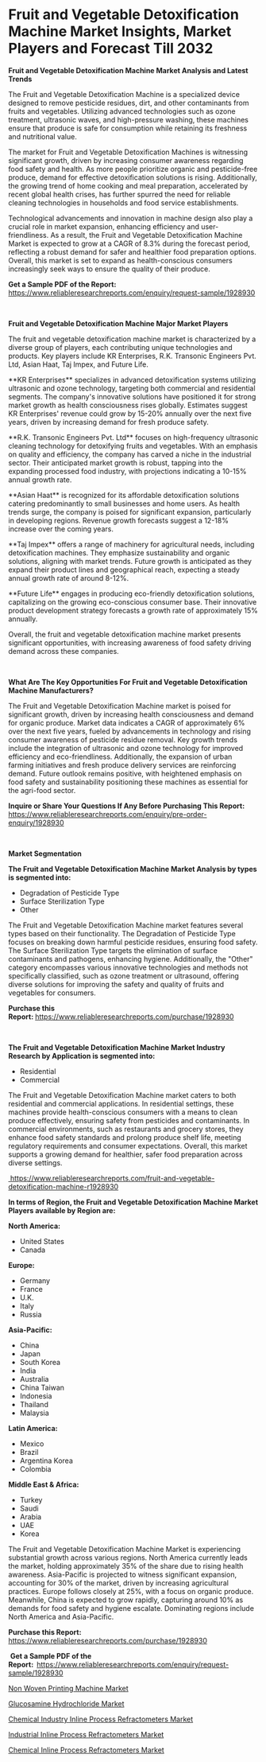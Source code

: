 <p><h1>Fruit and Vegetable Detoxification Machine Market Insights, Market Players and Forecast Till 2032</h1></p><p><strong>Fruit and Vegetable Detoxification Machine Market Analysis and Latest Trends</strong></p>
<p><p>The Fruit and Vegetable Detoxification Machine is a specialized device designed to remove pesticide residues, dirt, and other contaminants from fruits and vegetables. Utilizing advanced technologies such as ozone treatment, ultrasonic waves, and high-pressure washing, these machines ensure that produce is safe for consumption while retaining its freshness and nutritional value. </p><p>The market for Fruit and Vegetable Detoxification Machines is witnessing significant growth, driven by increasing consumer awareness regarding food safety and health. As more people prioritize organic and pesticide-free produce, demand for effective detoxification solutions is rising. Additionally, the growing trend of home cooking and meal preparation, accelerated by recent global health crises, has further spurred the need for reliable cleaning technologies in households and food service establishments.</p><p>Technological advancements and innovation in machine design also play a crucial role in market expansion, enhancing efficiency and user-friendliness. As a result, the Fruit and Vegetable Detoxification Machine Market is expected to grow at a CAGR of 8.3% during the forecast period, reflecting a robust demand for safer and healthier food preparation options. Overall, this market is set to expand as health-conscious consumers increasingly seek ways to ensure the quality of their produce.</p></p>
<p><strong>Get a Sample PDF of the Report:&nbsp;</strong> <a href="https://www.reliableresearchreports.com/enquiry/request-sample/1928930?utm_campaign=41&utm_medium=2&utm_source=Github&utm_content=ia&utm_term=16012025&utm_id=fruit-and-vegetable-detoxification-machine">https://www.reliableresearchreports.com/enquiry/request-sample/1928930</a></p>
<p>&nbsp;</p>
<p><strong>Fruit and Vegetable Detoxification Machine Major Market Players</strong></p>
<p><p>The fruit and vegetable detoxification machine market is characterized by a diverse group of players, each contributing unique technologies and products. Key players include KR Enterprises, R.K. Transonic Engineers Pvt. Ltd, Asian Haat, Taj Impex, and Future Life.</p><p>**KR Enterprises** specializes in advanced detoxification systems utilizing ultrasonic and ozone technology, targeting both commercial and residential segments. The company's innovative solutions have positioned it for strong market growth as health consciousness rises globally. Estimates suggest KR Enterprises' revenue could grow by 15-20% annually over the next five years, driven by increasing demand for fresh produce safety.</p><p>**R.K. Transonic Engineers Pvt. Ltd** focuses on high-frequency ultrasonic cleaning technology for detoxifying fruits and vegetables. With an emphasis on quality and efficiency, the company has carved a niche in the industrial sector. Their anticipated market growth is robust, tapping into the expanding processed food industry, with projections indicating a 10-15% annual growth rate.</p><p>**Asian Haat** is recognized for its affordable detoxification solutions catering predominantly to small businesses and home users. As health trends surge, the company is poised for significant expansion, particularly in developing regions. Revenue growth forecasts suggest a 12-18% increase over the coming years.</p><p>**Taj Impex** offers a range of machinery for agricultural needs, including detoxification machines. They emphasize sustainability and organic solutions, aligning with market trends. Future growth is anticipated as they expand their product lines and geographical reach, expecting a steady annual growth rate of around 8-12%.</p><p>**Future Life** engages in producing eco-friendly detoxification solutions, capitalizing on the growing eco-conscious consumer base. Their innovative product development strategy forecasts a growth rate of approximately 15% annually.</p><p>Overall, the fruit and vegetable detoxification machine market presents significant opportunities, with increasing awareness of food safety driving demand across these companies.</p></p>
<p>&nbsp;</p>
<p><strong>What Are The Key Opportunities For Fruit and Vegetable Detoxification Machine Manufacturers?</strong></p>
<p><p>The Fruit and Vegetable Detoxification Machine market is poised for significant growth, driven by increasing health consciousness and demand for organic produce. Market data indicates a CAGR of approximately 6% over the next five years, fueled by advancements in technology and rising consumer awareness of pesticide residue removal. Key growth trends include the integration of ultrasonic and ozone technology for improved efficiency and eco-friendliness. Additionally, the expansion of urban farming initiatives and fresh produce delivery services are reinforcing demand. Future outlook remains positive, with heightened emphasis on food safety and sustainability positioning these machines as essential for the agri-food sector.</p></p>
<p><strong>Inquire or Share Your Questions If Any Before Purchasing This Report:</strong> <a href="https://www.reliableresearchreports.com/enquiry/pre-order-enquiry/1928930?utm_campaign=41&utm_medium=2&utm_source=Github&utm_content=ia&utm_term=16012025&utm_id=fruit-and-vegetable-detoxification-machine">https://www.reliableresearchreports.com/enquiry/pre-order-enquiry/1928930</a></p>
<p>&nbsp;</p>
<p><strong>Market Segmentation</strong></p>
<p><strong>The Fruit and Vegetable Detoxification Machine Market Analysis by types is segmented into:</strong></p>
<p><ul><li>Degradation of Pesticide Type</li><li>Surface Sterilization Type</li><li>Other</li></ul></p>
<p><p>The Fruit and Vegetable Detoxification Machine market features several types based on their functionality. The Degradation of Pesticide Type focuses on breaking down harmful pesticide residues, ensuring food safety. The Surface Sterilization Type targets the elimination of surface contaminants and pathogens, enhancing hygiene. Additionally, the "Other" category encompasses various innovative technologies and methods not specifically classified, such as ozone treatment or ultrasound, offering diverse solutions for improving the safety and quality of fruits and vegetables for consumers.</p></p>
<p><strong>Purchase this Report:&nbsp;</strong><a href="https://www.reliableresearchreports.com/purchase/1928930?utm_campaign=41&utm_medium=2&utm_source=Github&utm_content=ia&utm_term=16012025&utm_id=fruit-and-vegetable-detoxification-machine">https://www.reliableresearchreports.com/purchase/1928930</a></p>
<p>&nbsp;</p>
<p><strong>The Fruit and Vegetable Detoxification Machine Market Industry Research by Application is segmented into:</strong></p>
<p><ul><li>Residential</li><li>Commercial</li></ul></p>
<p><p>The Fruit and Vegetable Detoxification Machine market caters to both residential and commercial applications. In residential settings, these machines provide health-conscious consumers with a means to clean produce effectively, ensuring safety from pesticides and contaminants. In commercial environments, such as restaurants and grocery stores, they enhance food safety standards and prolong produce shelf life, meeting regulatory requirements and consumer expectations. Overall, this market supports a growing demand for healthier, safer food preparation across diverse settings.</p></p>
<p><a href="https://www.reliableresearchreports.com/fruit-and-vegetable-detoxification-machine-r1928930?utm_campaign=41&utm_medium=2&utm_source=Github&utm_content=ia&utm_term=16012025&utm_id=fruit-and-vegetable-detoxification-machine">&nbsp;https://www.reliableresearchreports.com/fruit-and-vegetable-detoxification-machine-r1928930</a></p>
<p><strong>In terms of Region, the Fruit and Vegetable Detoxification Machine Market Players available by Region are:</strong></p>
<p>
    <p> <strong> North America: </strong>
        <ul>
            <li>United States</li>
            <li>Canada</li>
        </ul>
        </p> 
    <p> <strong> Europe: </strong>
        <ul>
            <li>Germany</li>
            <li>France</li>
            <li>U.K.</li>
            <li>Italy</li>
            <li>Russia</li>
        </ul>
        </p> 
    <p> <strong> Asia-Pacific: </strong>
        <ul>
            <li>China</li>
            <li>Japan</li>
            <li>South Korea</li>
            <li>India</li>
            <li>Australia</li>
            <li>China Taiwan</li>
            <li>Indonesia</li>
            <li>Thailand</li>
            <li>Malaysia</li>
        </ul>
        </p> 
    <p> <strong> Latin America: </strong>
        <ul>
            <li>Mexico</li>
            <li>Brazil</li>
            <li>Argentina Korea</li>
            <li>Colombia</li>
        </ul>
        </p> 
    <p> <strong> Middle East & Africa: </strong>
        <ul>
            <li>Turkey</li>
            <li>Saudi</li>
            <li>Arabia</li>
            <li>UAE</li>
            <li>Korea</li>
        </ul>
    </p>
    </p>
<p><p>The Fruit and Vegetable Detoxification Machine Market is experiencing substantial growth across various regions. North America currently leads the market, holding approximately 35% of the share due to rising health awareness. Asia-Pacific is projected to witness significant expansion, accounting for 30% of the market, driven by increasing agricultural practices. Europe follows closely at 25%, with a focus on organic produce. Meanwhile, China is expected to grow rapidly, capturing around 10% as demands for food safety and hygiene escalate. Dominating regions include North America and Asia-Pacific.</p></p>
<p><strong>Purchase this Report: </strong><a href="https://www.reliableresearchreports.com/purchase/1928930?utm_campaign=41&utm_medium=2&utm_source=Github&utm_content=ia&utm_term=16012025&utm_id=fruit-and-vegetable-detoxification-machine">https://www.reliableresearchreports.com/purchase/1928930</a></p>
<p>&nbsp;<strong>Get a Sample PDF of the Report:&nbsp;&nbsp;</strong><a href="https://www.reliableresearchreports.com/enquiry/request-sample/1928930?utm_campaign=41&utm_medium=2&utm_source=Github&utm_content=ia&utm_term=16012025&utm_id=fruit-and-vegetable-detoxification-machine">https://www.reliableresearchreports.com/enquiry/request-sample/1928930</a></p>
<p><strong></strong></p>
<p><p><a href="https://github.com/DixieGrimes/Market-Research-Report-List-1/blob/main/non-woven-printing-machine-market.md?utm_campaign=41&utm_medium=2&utm_source=Github&utm_content=ia&utm_term=16012025&utm_id=fruit-and-vegetable-detoxification-machine">Non Woven Printing Machine Market</a></p><p><a href="https://github.com/nathandecarvalho/Market-Research-Report-List-5/blob/main/glucosamine-hydrochloride-market.md?utm_campaign=41&utm_medium=2&utm_source=Github&utm_content=ia&utm_term=16012025&utm_id=fruit-and-vegetable-detoxification-machine">Glucosamine Hydrochloride Market</a></p><p><a href="https://github.com/ParvinKhatun77/Market-Research-Report-List-1/blob/main/chemical-industry-inline-process-refractometers-market.md?utm_campaign=41&utm_medium=2&utm_source=Github&utm_content=ia&utm_term=16012025&utm_id=fruit-and-vegetable-detoxification-machine">Chemical Industry Inline Process Refractometers Market</a></p><p><a href="https://github.com/abbislposival/Market-Research-Report-List-1/blob/main/industrial-inline-process-refractometers-market.md?utm_campaign=41&utm_medium=2&utm_source=Github&utm_content=ia&utm_term=16012025&utm_id=fruit-and-vegetable-detoxification-machine">Industrial Inline Process Refractometers Market</a></p><p><a href="https://github.com/stephaniwo144/Market-Research-Report-List-1/blob/main/chemical-inline-process-refractometers-market.md?utm_campaign=41&utm_medium=2&utm_source=Github&utm_content=ia&utm_term=16012025&utm_id=fruit-and-vegetable-detoxification-machine">Chemical Inline Process Refractometers Market</a></p></p>